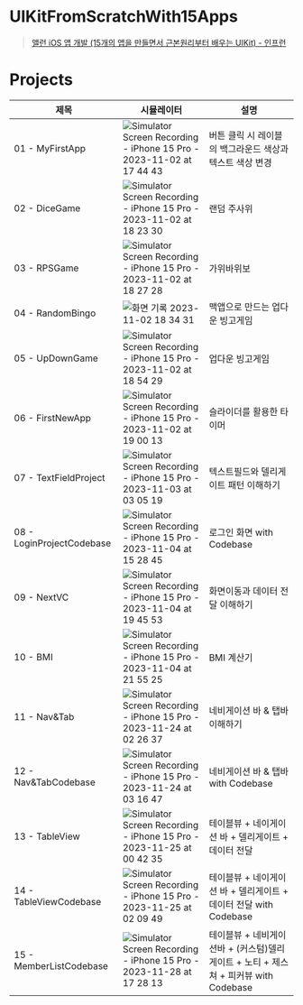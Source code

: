 # UIKitFromScratchWith15Apps
> [앨런 iOS 앱 개발 \(15개의 앱을 만들면서 근본원리부터 배우는 UIKit\) - 인프런](https://www.inflearn.com/course/ios-uikit-15apps)
# Projects

|제목|시뮬레이터|설명|
|---|---|---|
|01 - MyFirstApp|![Simulator Screen Recording - iPhone 15 Pro - 2023-11-02 at 17 44 43](https://github.com/zzikbu/UIKitFromScratchWith15Apps/assets/147085742/f154f5e0-02a0-424a-9b92-43e65b315f9c)|버튼 클릭 시 레이블의 백그라운드 색상과 텍스트 색상 변경|
|02 - DiceGame|![Simulator Screen Recording - iPhone 15 Pro - 2023-11-02 at 18 23 30](https://github.com/zzikbu/UIKitFromScratchWith15Apps/assets/147085742/7028e2b1-8c47-4fb3-a7bd-3749328dd57e)|랜덤 주사위|
|03 - RPSGame|![Simulator Screen Recording - iPhone 15 Pro - 2023-11-02 at 18 27 28](https://github.com/zzikbu/UIKitFromScratchWith15Apps/assets/147085742/c9e3d253-fcf1-4347-9838-c99709233b0f)|가위바위보|
|04 - RandomBingo|![화면 기록 2023-11-02 18 34 31](https://github.com/zzikbu/UIKitFromScratchWith15Apps/assets/147085742/4c9a57cf-8be5-47eb-bbe0-ac0714a65013)|맥앱으로 만드는 업다운 빙고게임|
|05 - UpDownGame|![Simulator Screen Recording - iPhone 15 Pro - 2023-11-02 at 18 54 29](https://github.com/zzikbu/UIKitFromScratchWith15Apps/assets/147085742/c56eb5d0-a1d1-47ac-aa62-ca6a52fb31b1)|업다운 빙고게임|
|06 - FirstNewApp|![Simulator Screen Recording - iPhone 15 Pro - 2023-11-02 at 19 00 13](https://github.com/zzikbu/UIKitFromScratchWith15Apps/assets/147085742/8becaf60-4793-4bcc-b958-b4b4a6b8ec43)|슬라이더를 활용한 타이머|
|07 - TextFieldProject|![Simulator Screen Recording - iPhone 15 Pro - 2023-11-03 at 03 05 19](https://github.com/zzikbu/UIKitFromScratchWith15Apps/assets/147085742/4424dab9-de7c-4b79-be55-839ac5450b26)|텍스트필드와 델리게이트 패턴 이해하기|
|08 - LoginProjectCodebase|![Simulator Screen Recording - iPhone 15 Pro - 2023-11-04 at 15 28 45](https://github.com/zzikbu/UIKitFromScratchWith15Apps/assets/147085742/d6a8df72-7e5d-4b7a-b15d-a9dea8451dce)|로그인 화면 with Codebase|
|09 - NextVC|![Simulator Screen Recording - iPhone 15 Pro - 2023-11-04 at 19 45 53](https://github.com/zzikbu/UIKitFromScratchWith15Apps/assets/147085742/df4682e5-6f82-4b5b-8e43-0e9a8f12809d)|화면이동과 데이터 전달 이해하기|
|10 - BMI|![Simulator Screen Recording - iPhone 15 Pro - 2023-11-04 at 21 55 25](https://github.com/zzikbu/UIKitFromScratchWith15Apps/assets/147085742/23477ab3-6c90-4efe-a6b6-6d63ec04fd44)|BMI 계산기|
|11 - Nav&Tab|![Simulator Screen Recording - iPhone 15 Pro - 2023-11-24 at 02 26 37](https://github.com/zzikbu/UIKitFromScratchWith15Apps/assets/147085742/989b0db2-5f22-4858-95c1-879dabf5929f)|네비게이션 바 & 탭바 이해하기|
|12 - Nav&TabCodebase|![Simulator Screen Recording - iPhone 15 Pro - 2023-11-24 at 03 16 47](https://github.com/zzikbu/UIKitFromScratchWith15Apps/assets/147085742/1ef322cf-0644-4857-a23d-07a5f36b339e)|네비게이션 바 & 탭바 with Codebase|
|13 - TableView|![Simulator Screen Recording - iPhone 15 Pro - 2023-11-25 at 00 42 35](https://github.com/zzikbu/UIKitFromScratchWith15Apps/assets/147085742/ad9dba13-6a34-46b9-9f89-0aea8ba09ae7)|테이블뷰 + 네이게이션 바 + 델리게이트 + 데이터 전달|
|14 - TableViewCodebase|![Simulator Screen Recording - iPhone 15 Pro - 2023-11-25 at 02 09 49](https://github.com/zzikbu/UIKitFromScratchWith15Apps/assets/147085742/6eb48af7-44b1-4160-8a72-54e73b9739e0)|테이블뷰 + 네이게이션 바 + 델리게이트 + 데이터 전달 with Codebase|
|15 - MemberListCodebase|![Simulator Screen Recording - iPhone 15 Pro - 2023-11-28 at 17 28 13](https://github.com/zzikbu/UIKitFromScratchWith15Apps/assets/147085742/04ba8a86-d060-410a-b4dd-6290514dfb90)|테이블뷰 + 네비게이션바 + (커스텀)델리게이트 + 노티 + 제스쳐 + 피커뷰 with Codebase|
